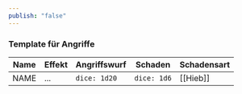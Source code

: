 ```yaml
---
publish: "false"
---
```


### Template für Angriffe
| Name | Effekt | Angriffswurf | Schaden     | Schadensart |
| ---- | ------ | ------------ | ----------- | ----------- |
| NAME | ...    | `dice: 1d20` | `dice: 1d6` | [[Hieb]]    |
